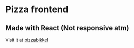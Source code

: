 # Pizza frontend

## Made with React (Not responsive atm)

Visit it at [pizzabikkel](https://pizzabikkel.netlify.app)
